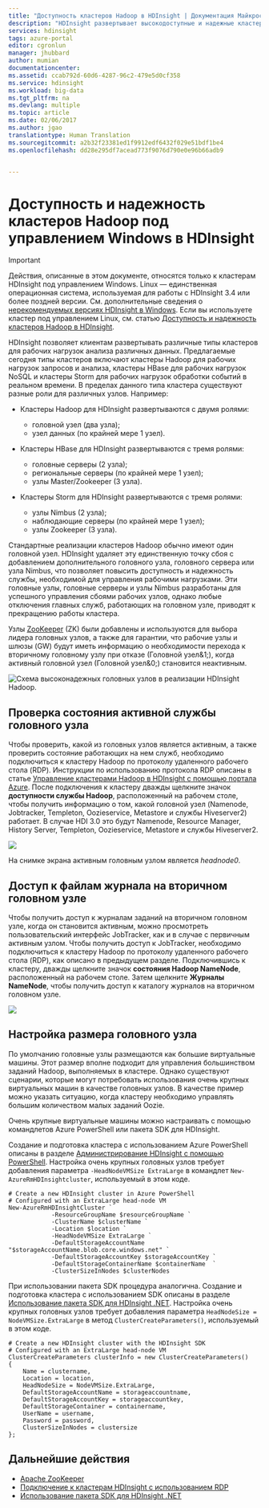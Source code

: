```yaml
---
title: "Доступность кластеров Hadoop в HDInsight | Документация Майкрософт"
description: "HDInsight развертывает высокодоступные и надежные кластеры с дополнительным головным узлом."
services: hdinsight
tags: azure-portal
editor: cgronlun
manager: jhubbard
author: mumian
documentationcenter: 
ms.assetid: ccab792d-60d6-4287-96c2-479e5d0cf358
ms.service: hdinsight
ms.workload: big-data
ms.tgt_pltfrm: na
ms.devlang: multiple
ms.topic: article
ms.date: 02/06/2017
ms.author: jgao
translationtype: Human Translation
ms.sourcegitcommit: a2b32f23381ed1f9912edf6432f029e51bdf1be4
ms.openlocfilehash: dd28e295df7acead773f9076d790e0e96b66adb9


---
```

# <a name="availability-and-reliability-of-windows-based-hadoop-clusters-in-hdinsight"></a>Доступность и надежность кластеров Hadoop под управлением Windows в HDInsight
> [!IMPORTANT]
> Действия, описанные в этом документе, относятся только к кластерам HDInsight под управлением Windows. Linux — единственная операционная система, используемая для работы с HDInsight 3.4 или более поздней версии. См. дополнительные сведения о [нерекомендуемых версиях HDInsight в Windows](hdinsight-component-versioning.md#hdi-version-32-and-33-nearing-deprecation-date). Если вы используете кластер под управлением Linux, см. статью [Доступность и надежность кластеров Hadoop в HDInsight](hdinsight-high-availability-linux.md).
>
>

HDInsight позволяет клиентам развертывать различные типы кластеров для рабочих нагрузок анализа различных данных. Предлагаемые сегодня типы кластеров включают кластеры Hadoop для рабочих нагрузок запросов и анализа, кластеры HBase для рабочих нагрузок NoSQL и кластеры Storm для рабочих нагрузок обработки событий в реальном времени. В пределах данного типа кластера существуют разные роли для различных узлов. Например:

* Кластеры Hadoop для HDInsight развертываются с двумя ролями:

  * головной узел (два узла);
  * узел данных (по крайней мере 1 узел).
* Кластеры HBase для HDInsight развертываются с тремя ролями:

  * головные серверы (2 узла);
  * региональные серверы (по крайней мере 1 узел);
  * узлы Master/Zookeeper (3 узла).
* Кластеры Storm для HDInsight развертываются с тремя ролями:

  * узлы Nimbus (2 узла);
  * наблюдающие серверы (по крайней мере 1 узел);
  * узлы Zookeeper (3 узла).

Стандартные реализации кластеров Hadoop обычно имеют один головной узел. HDInsight удаляет эту единственную точку сбоя с добавлением дополнительного головного узла, головного сервера или узла Nimbus, что позволяет повысить доступность и надежность службы, необходимой для управления рабочими нагрузками. Эти головные узлы, головные серверы и узлы Nimbus разработаны для успешного управления сбоями рабочих узлов, однако любые отключения главных служб, работающих на головном узле, приводят к прекращению работы кластера.

Узлы [ZooKeeper](http://zookeeper.apache.org/) (ZK) были добавлены и используются для выбора лидера головных узлов, а также для гарантии, что рабочие узлы и шлюзы (GW) будут иметь информацию о необходимости перехода к вторичному головному узлу при отказе (Головной узел&1;), когда активный головной узел (Головной узел&0;) становится неактивным.

![Схема высоконадежных головных узлов в реализации HDInsight Hadoop.](./media/hdinsight-high-availability/hadoop.high.availability.architecture.diagram.png)

## <a name="check-active-head-node-service-status"></a>Проверка состояния активной службы головного узла
Чтобы проверить, какой из головных узлов является активным, а также проверить состояние работающих на нем служб, необходимо подключиться к кластеру Hadoop по протоколу удаленного рабочего стола (RDP). Инструкции по использованию протокола RDP описаны в статье [Управление кластерами Hadoop в HDInsight с помощью портала Azure](hdinsight-administer-use-management-portal.md#connect-to-clusters-using-rdp). После подключения к кластеру дважды щелкните значок **доступности службы Hadoop**, расположенный на рабочем столе, чтобы получить информацию о том, какой головной узел (Namenode, Jobtracker, Templeton, Oozieservice, Metastore и службы Hiveserver2) работает. В случае HDI 3.0 это будут Namenode, Resource Manager, History Server, Templeton, Oozieservice, Metastore и службы Hiveserver2.

![](./media/hdinsight-high-availability/Hadoop.Service.Availability.Status.png)

На снимке экрана активным головным узлом является *headnode0*.

## <a name="access-log-files-on-the-secondary-head-node"></a>Доступ к файлам журнала на вторичном головном узле
Чтобы получить доступ к журналам заданий на вторичном головном узле, когда он становится активным, можно просмотреть пользовательский интерфейс JobTracker, как и в случае с первичным активным узлом. Чтобы получить доступ к JobTracker, необходимо подключиться к кластеру Hadoop по протоколу удаленного рабочего стола (RDP), как описано в предыдущем разделе. Подключившись к кластеру, дважды щелкните значок **состояния Hadoop NameNode**, расположенный на рабочем столе. Затем щелкните **Журналы NameNode**, чтобы получить доступ к каталогу журналов на вторичном головном узле.

![](./media/hdinsight-high-availability/Hadoop.Head.Node.Log.Files.png)

## <a name="configure-head-node-size"></a>Настройка размера головного узла
По умолчанию головные узлы размещаются как большие виртуальные машины. Этот размер вполне подходит для управления большинством заданий Hadoop, выполняемых в кластере. Однако существуют сценарии, которые могут потребовать использования очень крупных виртуальных машин в качестве головных узлов. В качестве пример можно указать ситуацию, когда кластеру необходимо управлять большим количеством малых заданий Oozie.

Очень крупные виртуальные машины можно настраивать с помощью командлетов Azure PowerShell или пакета SDK для HDInsight.

Создание и подготовка кластера с использованием Azure PowerShell описаны в разделе [Администрирование HDInsight с помощью PowerShell](hdinsight-administer-use-powershell.md). Настройка очень крупных головных узлов требует добавления параметра `-HeadNodeVMSize ExtraLarge` в командлет `New-AzureRmHDInsightcluster`, используемый в этом коде.

    # Create a new HDInsight cluster in Azure PowerShell
    # Configured with an ExtraLarge head-node VM
    New-AzureRmHDInsightCluster `
                -ResourceGroupName $resourceGroupName `
                -ClusterName $clusterName `
                -Location $location `
                -HeadNodeVMSize ExtraLarge `
                -DefaultStorageAccountName "$storageAccountName.blob.core.windows.net" `
                -DefaultStorageAccountKey $storageAccountKey `
                -DefaultStorageContainerName $containerName  `
                -ClusterSizeInNodes $clusterNodes

При использовании пакета SDK процедура аналогична. Создание и подготовка кластера с использованием SDK описаны в разделе [Использование пакета SDК для HDInsight .NET](hdinsight-provision-clusters.md). Настройка очень крупных головных узлов требует добавления параметра `HeadNodeSize = NodeVMSize.ExtraLarge` в метод `ClusterCreateParameters()`, используемый в этом коде.

    # Create a new HDInsight cluster with the HDInsight SDK
    # Configured with an ExtraLarge head-node VM
    ClusterCreateParameters clusterInfo = new ClusterCreateParameters()
    {
        Name = clustername,
        Location = location,
        HeadNodeSize = NodeVMSize.ExtraLarge,
        DefaultStorageAccountName = storageaccountname,
        DefaultStorageAccountKey = storageaccountkey,
        DefaultStorageContainer = containername,
        UserName = username,
        Password = password,
        ClusterSizeInNodes = clustersize
    };


## <a name="next-steps"></a>Дальнейшие действия
* [Apache ZooKeeper](http://zookeeper.apache.org/)
* [Подключение к кластерам HDInsight с использованием RDP](hdinsight-administer-use-management-portal.md#connect-to-clusters-using-rdp)
* [Использование пакета SDК для HDInsight .NET](hdinsight-provision-clusters.md)



<!--HONumber=Feb17_HO1-->


